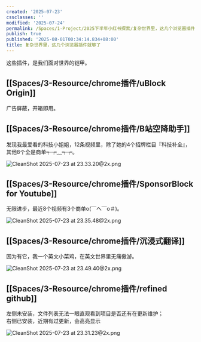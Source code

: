 ```yaml
---
created: '2025-07-23'
cssclasses: ''
modified: '2025-07-24'
permalink: /Spaces/1-Project/2025下半年小红书探索/复杂世界里，这几个浏览器插件就够了.md
publish: true
published: '2025-08-01T00:34:14.834+08:00'
title: 复杂世界里，这几个浏览器插件就够了
---
```

这些插件，是我们面对世界的铠甲。

## [[Spaces/3-Resource/chrome插件/uBlock Origin]]

广告屏蔽，开箱即用。

## [[Spaces/3-Resource/chrome插件/B站空降助手]]

发现我最爱看的科技小姐姐，12条视频里，除了她的4个招牌栏目『科技补全』，其他8个全是商单┭┮﹏┭┮。

![CleanShot 2025-07-23 at 23.33.20@2x.png](https://pub-pic.oldwinter.top/2025/07/588f2e0e48671d0a88404d00f7b5e4e4.png)

## [[Spaces/3-Resource/chrome插件/SponsorBlock for Youtube]]

无限进步，最近8个视频有3个商单o(￣ヘ￣o＃)。

![CleanShot 2025-07-23 at 23.35.48@2x.png](https://pub-pic.oldwinter.top/2025/07/71b4aca3c68fead258f1f8cd0ebf062d.png)

## [[Spaces/3-Resource/chrome插件/沉浸式翻译]]

因为有它，我一个英文小菜鸡，在英文世界里无痛傲游。

![CleanShot 2025-07-23 at 23.49.40@2x.png](https://pub-pic.oldwinter.top/2025/07/a63bb443246c0ef0b58f7b78c97fadc1.png)

## [[Spaces/3-Resource/chrome插件/refined github]]

左侧未安装，文件列表无法一眼直观看到项目是否还有在更新维护；  
右侧已安装，近期有过更新，会高亮显示

![CleanShot 2025-07-23 at 23.31.23@2x.png](https://pub-pic.oldwinter.top/2025/07/06d4d21e063be8cdd1d2a8b2782562f4.png)
